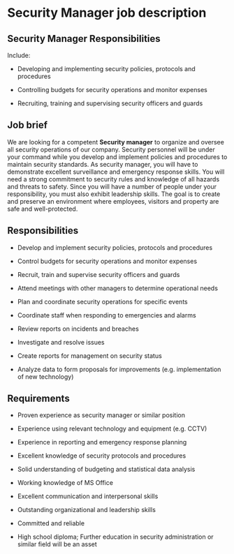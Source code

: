 # Security Manager job description


## Security Manager Responsibilities

Include:

* Developing and implementing security policies, protocols and procedures

* Controlling budgets for security operations and monitor expenses

* Recruiting, training and supervising security officers and guards


## Job brief

We are looking for a competent <b>Security manager</b> to organize and oversee all security operations of our company. Security personnel will be under your command while you develop and implement policies and procedures to maintain security standards.
As security manager, you will have to demonstrate excellent surveillance and emergency response skills. You will need a strong commitment to security rules and knowledge of all hazards and threats to safety. Since you will have a number of people under your responsibility, you must also exhibit leadership skills.
The goal is to create and preserve an environment where employees, visitors and property are safe and well-protected.


## Responsibilities

* Develop and implement security policies, protocols and procedures

* Control budgets for security operations and monitor expenses

* Recruit, train and supervise security officers and guards

* Attend meetings with other managers to determine operational needs

* Plan and coordinate security operations for specific events

* Coordinate staff when responding to emergencies and alarms

* Review reports on incidents and breaches

* Investigate and resolve issues

* Create reports for management on security status

* Analyze data to form proposals for improvements (e.g. implementation of new technology)


## Requirements

* Proven experience as security manager or similar position

* Experience using relevant technology and equipment (e.g. CCTV)

* Experience in reporting and emergency response planning

* Excellent knowledge of security protocols and procedures

* Solid understanding of budgeting and statistical data analysis

* Working knowledge of MS Office

* Excellent communication and interpersonal skills

* Outstanding organizational and leadership skills

* Committed and reliable

* High school diploma; Further education in security administration or similar field will be an asset
